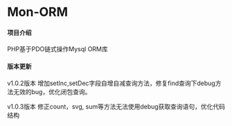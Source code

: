 # Mon-ORM

#### 项目介绍

PHP基于PDO链式操作Mysql ORM库

#### 版本更新

v1.0.2版本
增加setInc,setDec字段自增自减查询方法，修复find查询下debug方法无效的bug，优化闭包查询。

v1.0.3版本
修正count，svg, sum等方法无法使用debug获取查询语句，优化代码结构